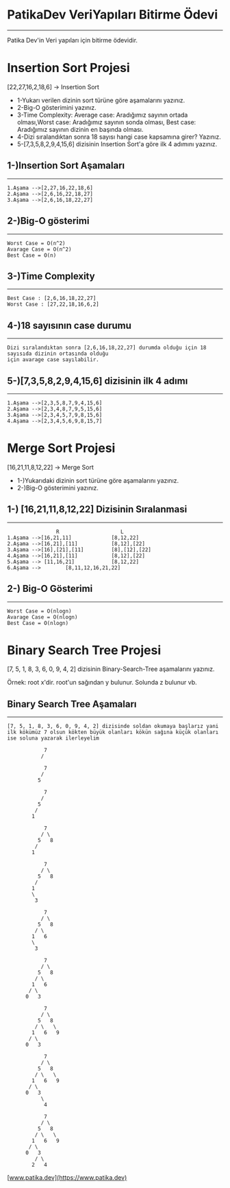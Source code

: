 # PatikaDev VeriYapıları Bitirme Ödevi
***
Patika Dev'in Veri yapıları için bitirme ödevidir.

# Insertion Sort Projesi
[22,27,16,2,18,6] -> Insertion Sort

* 1-Yukarı verilen dizinin sort türüne göre aşamalarını yazınız.
* 2-Big-O gösterimini yazınız.
* 3-Time Complexity: Average case: Aradığımız sayının ortada olması,Worst case: Aradığımız sayının sonda olması, Best case: Aradığımız sayının dizinin en başında olması.
* 4-Dizi sıralandıktan sonra 18 sayısı hangi case kapsamına girer? Yazınız.
* 5-[7,3,5,8,2,9,4,15,6] dizisinin Insertion Sort'a göre ilk 4 adımını yazınız.

## 1-)Insertion Sort Aşamaları
-------------------------
```
1.Aşama -->[2,27,16,22,18,6]
2.Aşama -->[2,6,16,22,18,27]
3.Aşama -->[2,6,16,18,22,27]
```
## 2-)Big-O gösterimi
-----------------
```
Worst Case = O(n^2)
Avarage Case = O(n^2)
Best Case = O(n)
```
## 3-)Time Complexity
-------------
```
Best Case : [2,6,16,18,22,27]
Worst Case : [27,22,18,16,6,2]
```
## 4-)18 sayısının case durumu
-----------------
```
Dizi sıralandıktan sonra [2,6,16,18,22,27] durumda olduğu için 18 sayısıda dizinin ortasında olduğu 
için avarage case sayılabilir.
```
## 5-)[7,3,5,8,2,9,4,15,6] dizisinin ilk 4 adımı
----------------------
```
1.Aşama -->[2,3,5,8,7,9,4,15,6]
2.Aşama -->[2,3,4,8,7,9,5,15,6]
3.Aşama -->[2,3,4,5,7,9,8,15,6]
4.Aşama -->[2,3,4,5,6,9,8,15,7]
```
# Merge Sort Projesi

[16,21,11,8,12,22] -> Merge Sort
* 1-)Yukarıdaki dizinin sort türüne göre aşamalarını yazınız.
* 2-)Big-O gösterimini yazınız.
## 1-) [16,21,11,8,12,22] Dizisinin Sıralanmasi
----------------
```
                R                    L
1.Aşama -->[16,21,11]             [8,12,22]
2.Aşama -->[16,21],[11]           [8,12],[22]
3.Aşama -->[16],[21],[11]         [8],[12],[22]
4.Aşama -->[16,21],[11]           [8,12],[22]
5.Aşama --> [11,16,21]            [8,12,22]
6.Aşama -->        [8,11,12,16,21,22]
```
## 2-) Big-O Gösterimi
--------------------
```
Worst Case = O(nlogn)
Avarage Case = O(nlogn)
Best Case = O(nlogn)
```
# Binary Search Tree Projesi
[7, 5, 1, 8, 3, 6, 0, 9, 4, 2] dizisinin Binary-Search-Tree aşamalarını yazınız.

Örnek: root x'dir. root'un sağından y bulunur. Solunda z bulunur vb.
## Binary Search Tree Aşamaları
***
```
[7, 5, 1, 8, 3, 6, 0, 9, 4, 2] dizisinde soldan okumaya başlarız yani ilk kökümüz 7 olsun kökten büyük olanları kökün sağına küçük olanları ise soluna yazarak ilerleyelim
```
```
            7
           /       
```
```
            7
           /
          5 
```
```
            7
           /
          5
         /
        1   
```
```
            7
           / \
          5   8
         /
        1   
```
```
            7
           / \
          5   8
         /
        1
        \
         3        
```
```
            7
           / \
          5   8
         / \
        1   6 
        \
         3        
```
```
            7
           / \
          5   8
         / \
        1   6 
       / \
      0   3        
```
```
            7
           / \
          5   8
         / \   \
        1   6   9
       / \
      0   3        
```
```
            7
           / \
          5   8
         / \   \
        1   6   9
       / \
      0   3
           \
            4        
```
```
            7
           / \
          5   8
         / \   \
        1   6   9
       / \
      0   3
         / \
        2   4        
```
[www.patika.dev](https://www.patika.dev)